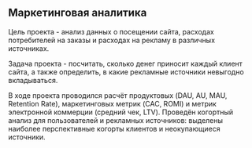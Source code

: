 ## Маркетинговая аналитика

Цель проекта - анализ данных о посещении сайта, расходах потребителей на заказы и расходах на рекламу в различных источниках.

Задача проекта - посчитать, сколько денег приносит каждый клиент сайта, а также определить, в какие рекламные источники невыгодно вкладываться.

В ходе проекта проводился расчёт продуктовых (DAU, AU, MAU, Retention Rate), маркетинговых метрик (CAC, ROMI) и метрик электронной коммерции (средний чек, LTV). Проведён когортный анализ для пользователей и рекламных источников: выделены наиболее перспективные когорты клиентов и неокупающиеся источники.
